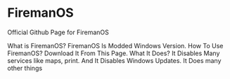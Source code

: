 # FiremanOS
Official Github Page for FiremanOS


What is FiremanOS?
FiremanOS Is Modded Windows Version.
How To Use FiremanOS?
Download It From This Page.
What It Does?
It Disables Many services like maps, print. And It Disables Windows Updates. It Does many other things 
